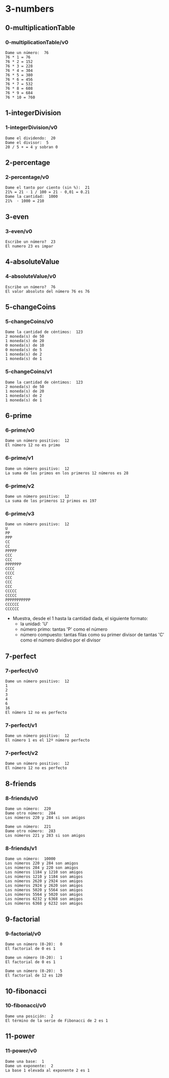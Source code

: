 # 3-numbers

## 0-multiplicationTable

### 0-multiplicationTable/v0
~~~
Dame un número:  76
76 * 1 = 76
76 * 2 = 152
76 * 3 = 228
76 * 4 = 304
76 * 5 = 380
76 * 6 = 456
76 * 7 = 532
76 * 8 = 608
76 * 9 = 684
76 * 10 = 760
~~~

## 1-integerDivision

### 1-integerDivision/v0
~~~
Dame el dividendo:  20
Dame el divisor:  5
20 / 5 + = 4 y sobran 0
~~~

## 2-percentage

### 2-percentage/v0
~~~
Dame el tanto por ciento (sin %):  21
21% = 21 · 1 / 100 = 21 · 0,01 = 0.21
Dame la cantidad:  1000
21%  · 1000 = 210
~~~

## 3-even

### 3-even/v0
~~~
Escribe un número?  23
El numero 23 es impar
~~~

## 4-absoluteValue

### 4-absoluteValue/v0
~~~
Escribe un número?  76
El valor absoluto del número 76 es 76
~~~


## 5-changeCoins

### 5-changeCoins/v0
~~~
Dame la cantidad de céntimos:  123
2 moneda(s) de 50
1 moneda(s) de 20
0 moneda(s) de 10
0 moneda(s) de 5
1 moneda(s) de 2
1 moneda(s) de 1
~~~

### 5-changeCoins/v1
~~~
Dame la cantidad de céntimos:  123
2 moneda(s) de 50
1 moneda(s) de 20
1 moneda(s) de 2 
1 moneda(s) de 1 
~~~

## 6-prime

### 6-prime/v0
~~~
Dame un número positivo:  12
El número 12 no es primo
~~~
### 6-prime/v1
~~~
Dame un número positivo:  12
La suma de los primos en los primeros 12 números es 28
~~~

### 6-prime/v2
~~~
Dame un número positivo:  12
La suma de los primeros 12 primos es 197
~~~

### 6-prime/v3
~~~
Dame un número positivo:  12
U  
PP 
PPP
CC 
CC 
PPPPP
CCC
CCC
PPPPPPP
CCCC
CCCC
CCC
CCC
CCC
CCCCC
CCCCC
PPPPPPPPPPP
CCCCCC
CCCCCC
~~~

* Muestra, desde el 1 hasta la cantidad dada, el siguiente formato:
    * la unidad: 'U'
    * número primo: tantas 'P' como el número
    * número compuesto: tantas filas como su primer divisor de tantas 'C' como el número dividivo por el divisor

## 7-perfect

### 7-perfect/v0
~~~
Dame un número positivo:  12
1
2
3
4
6
16
El número 12 no es perfecto
~~~

### 7-perfect/v1
~~~
Dame un número positivo:  12
El número 1 es el 12º número perfecto
~~~

### 7-perfect/v2
~~~
Dame un número positivo:  12
El número 12 no es perfecto
~~~

## 8-friends

### 8-friends/v0
~~~
Dame un número:  220
Dame otro número:  284
Los números 220 y 284 si son amigos
~~~
~~~
Dame un número:  221
Dame otro número:  283
Los números 221 y 283 si son amigos
~~~

### 8-friends/v1
~~~
Dame un número:  10000
Los números 220 y 284 son amigos
Los números 284 y 220 son amigos
Los números 1184 y 1210 son amigos
Los números 1210 y 1184 son amigos
Los números 2620 y 2924 son amigos
Los números 2924 y 2620 son amigos
Los números 5020 y 5564 son amigos
Los números 5564 y 5020 son amigos
Los números 6232 y 6368 son amigos
Los números 6368 y 6232 son amigos
~~~


## 9-factorial

### 9-factorial/v0
~~~
Dame un número (0-20):  0
El factorial de 0 es 1
~~~
~~~
Dame un número (0-20):  1
El factorial de 0 es 1
~~~
~~~
Dame un número (0-20):  5
El factorial de 12 es 120
~~~


## 10-fibonacci

### 10-fibonacci/v0
~~~
Dame una posición:  2
El término de la serie de Fibonacci de 2 es 1
~~~
## 11-power

### 11-power/v0
~~~
Dame una base:  1
Dame un exponente:  2
La base 1 elevada al exponente 2 es 1
~~~

